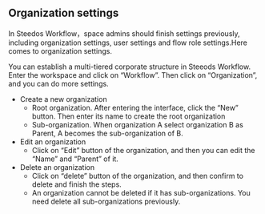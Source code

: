 ## Organization settings
In Steedos Workflow，space admins should finish settings previously, including organization settings, user settings and flow role settings.Here comes to organization settings.

You can establish a multi-tiered corporate structure in Steeods Workflow. Enter the workspace and click on “Workflow”. Then click on “Organization”, and you can do more settings.
  - Create a new organization
      - Root organization. After entering the interface, click the “New” button. Then enter its name to create the root organization
      - Sub-organization. When organization A select organization B as Parent, A becomes the sub-organization of B.
  - Edit an organization
      - Click on “Edit” button of the organization, and then you can edit the “Name” and “Parent” of it.
  - Delete an organization 
      - Click on “delete” button of the organization, and then confirm to delete and finish the steps.
      - An organization cannot be deleted if it has sub-organizations. You need delete all sub-organizations previously.


